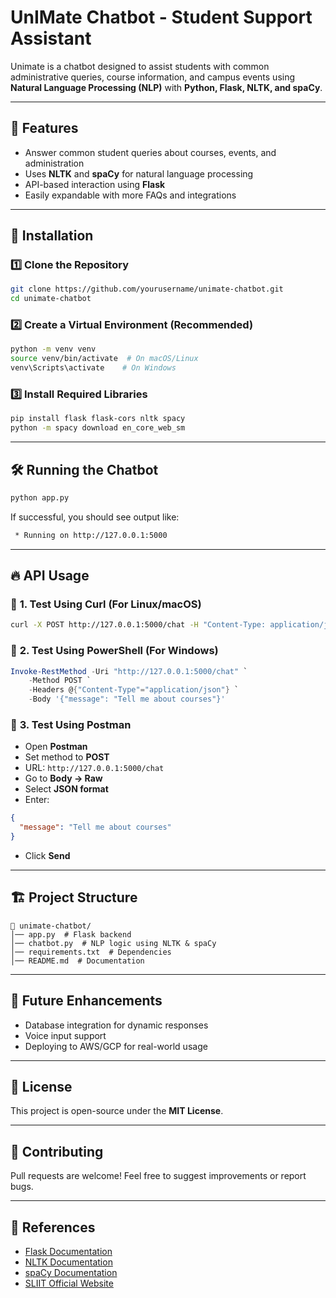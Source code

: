 # UnIMate Chatbot - Student Support Assistant

Unimate is a chatbot designed to assist students with common administrative queries, course information, and campus events using **Natural Language Processing (NLP)** with **Python, Flask, NLTK, and spaCy**.

---
## 🚀 Features
- Answer common student queries about courses, events, and administration
- Uses **NLTK** and **spaCy** for natural language processing
- API-based interaction using **Flask**
- Easily expandable with more FAQs and integrations

---
## 📌 Installation

### 1️⃣ **Clone the Repository**
```sh
git clone https://github.com/yourusername/unimate-chatbot.git
cd unimate-chatbot
```

### 2️⃣ **Create a Virtual Environment** (Recommended)
```sh
python -m venv venv
source venv/bin/activate  # On macOS/Linux
venv\Scripts\activate    # On Windows
```

### 3️⃣ **Install Required Libraries**
```sh
pip install flask flask-cors nltk spacy
python -m spacy download en_core_web_sm
```

---
## 🛠️ Running the Chatbot
```sh
python app.py
```
If successful, you should see output like:
```sh
 * Running on http://127.0.0.1:5000
```

---
## 🔥 API Usage

### 📌 **1. Test Using Curl** (For Linux/macOS)
```sh
curl -X POST http://127.0.0.1:5000/chat -H "Content-Type: application/json" -d '{"message": "Tell me about courses"}'
```

### 📌 **2. Test Using PowerShell** (For Windows)
```powershell
Invoke-RestMethod -Uri "http://127.0.0.1:5000/chat" `
    -Method POST `
    -Headers @{"Content-Type"="application/json"} `
    -Body '{"message": "Tell me about courses"}'
```

### 📌 **3. Test Using Postman**
- Open **Postman**
- Set method to **POST**
- URL: `http://127.0.0.1:5000/chat`
- Go to **Body → Raw**
- Select **JSON format**
- Enter:
```json
{
  "message": "Tell me about courses"
}
```
- Click **Send**

---
## 🏗️ Project Structure
```
📂 unimate-chatbot/
│── app.py  # Flask backend
│── chatbot.py  # NLP logic using NLTK & spaCy
│── requirements.txt  # Dependencies
│── README.md  # Documentation
```

---
## 🔮 Future Enhancements
- Database integration for dynamic responses
- Voice input support
- Deploying to AWS/GCP for real-world usage

---
## 📜 License
This project is open-source under the **MIT License**.

---
## 🤝 Contributing
Pull requests are welcome! Feel free to suggest improvements or report bugs.

---
## 🔗 References
- [Flask Documentation](https://flask.palletsprojects.com/)
- [NLTK Documentation](https://www.nltk.org/)
- [spaCy Documentation](https://spacy.io/)
- [SLIIT Official Website](https://sliit.lk)

